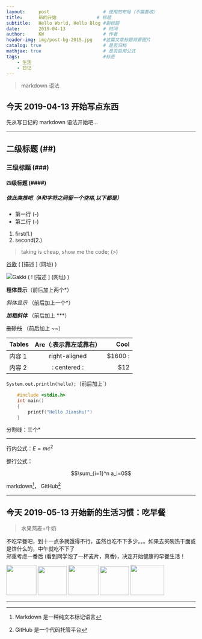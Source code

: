```yaml
---
layout:     post                    # 使用的布局（不需要改）
title:      新的开始               # 标题 
subtitle:   Hello World, Hello Blog #副标题
date:       2019-04-13              # 时间
author:     KW                      # 作者
header-img: img/post-bg-2015.jpg    #这篇文章标题背景图片
catalog: true                       # 是否归档
mathjax: true                       # 是否启用公式
tags:                               #标签
    - 生活
    - 日记
---
```


> markdown 语法

## 今天 2019-04-13 开始写点东西

先从写日记的 markdown 语法开始吧...

***

## 二级标题 (##)

### 三级标题 (###)

#### 四级标题 (####)

##### 依此类推吧（#和字符之间留一个空格,以下都是）

- 第一行 (-)
- 第二行 (-)

1. first(1.)
2. second(2.)

> taking is cheap, show me the code; (>)

[谷歌](www.google.com)  ( [描述 ] (网址) )

![Gakki ( ! [描述 ] (网址) ) ](https://upload-images.jianshu.io/upload_images/17260324-92b26dea184745de.jpg?imageMogr2/auto-orient/strip%7CimageView2/2/w/1240)

**粗体显示**（前后加上两个*）

*斜体显示* （前后加上一个*）

***加粗斜体***   （前后加上 ***）

~~删除线~~    （前后加上 ~~）

| Tables      | Are（:表示靠左或靠右）| Cool  |
| ------------  |:-------------:| --------:|
| 内容 1     | right-aligned | $1600 :|
| 内容 2     | : centered : |   $12 |

`System.out.println(helle);`（前后加上`）

```c
    #include <stdio.h>
    int main()
    {
        printf("Hello Jianshu!")
    }
```

分割线：三个*

***

行内公式：$E=mc^2$

整行公式：

$$\sum_{i=1}^n a_i=0$$

markdown[^1]， GitHub[^2]

[^1]: Markdown 是一种纯文本标记语言

[^2]: GitHub 是一个代码托管平台

***

## 今天 2019-05-13 开始新的生活习惯：吃早餐

> 水果燕麦+牛奶

不吃早餐吧，到十一点多就饿得不行，虽然也吃不下多少。。。如果去买碗热干面或是饼什么的，中午就吃不下了  
郑重考虑一番后 (看到同学泡了一杯麦片，真香)，决定开始健康的早餐生活！

<img src="https://img.alicdn.com/imgextra/i1/2549841410/TB2aQiLzTJYBeNjy1zeXXahzVXa_!!2549841410-0-sm.jpg_430x430q90.jpg" width="80px">

<img src="https://upload-images.jianshu.io/upload_images/17260324-512826fe00dd2e91.png?imageMogr2/auto-orient/strip%7CimageView2/2/w/1240" width="77px">

<img src="https://img.alicdn.com/imgextra/i1/3400215070/O1CN01efEKrP1nK6WvxKkGJ_!!3400215070.jpg_430x430q90.jpg" width="80px">

<img src="https://upload-images.jianshu.io/upload_images/17260324-3c2540a7d7fb7528.png?imageMogr2/auto-orient/strip%7CimageView2/2/w/1240" width="77px">

<img src="https://upload-images.jianshu.io/upload_images/17260324-a0cbd712529dd988.jpg?imageMogr2/auto-orient/strip%7CimageView2/2/w/1240" width="90px" height="80px">

***